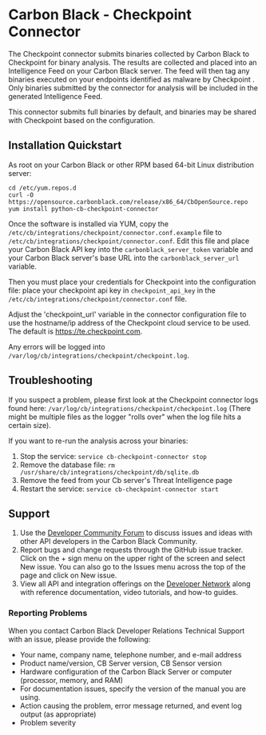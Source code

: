 # Carbon Black - Checkpoint  Connector

The Checkpoint  connector submits binaries collected by Carbon Black to Checkpoint 
for binary analysis. The results are collected and placed into an Intelligence
Feed on your Carbon Black server. The feed will then tag any binaries executed on your
endpoints identified as malware by Checkpoint . Only binaries submitted by the connector
for analysis will be included in the generated Intelligence Feed.

This connector submits full binaries by default, and binaries may be shared with Checkpoint based on the configuration. 

## Installation Quickstart

As root on your Carbon Black or other RPM based 64-bit Linux distribution server:
```
cd /etc/yum.repos.d
curl -O https://opensource.carbonblack.com/release/x86_64/CbOpenSource.repo
yum install python-cb-checkpoint-connector
```

Once the software is installed via YUM, copy the `/etc/cb/integrations/checkpoint/connector.conf.example` file to
`/etc/cb/integrations/checkpoint/connector.conf`. Edit this file and place your Carbon Black API key into the
`carbonblack_server_token` variable and your Carbon Black server's base URL into the `carbonblack_server_url` variable.

Then you must place your credentials for Checkpoint  into the configuration file: place your checkpoint api key in `checkpoint_api_key` in the 
`/etc/cb/integrations/checkpoint/connector.conf` file.

Adjust the 'checkpoint_url' variable in the connector configuration file to use the hostname/ip address of the Checkpoint cloud service  to be used. 
The default is https://te.checkpoint.com. 

Any errors will be logged into `/var/log/cb/integrations/checkpoint/checkpoint.log`.

## Troubleshooting

If you suspect a problem, please first look at the Checkpoint  connector logs found here:
`/var/log/cb/integrations/checkpoint/checkpoint.log`
(There might be multiple files as the logger "rolls over" when the log file hits a certain size).

If you want to re-run the analysis across your binaries:

1. Stop the service: `service cb-checkpoint-connector stop`
2. Remove the database file: `rm /usr/share/cb/integrations/checkpoint/db/sqlite.db`
3. Remove the feed from your Cb server's Threat Intelligence page
4. Restart the service: `service cb-checkpoint-connector start`

## Support

1. Use the [Developer Community Forum](https://community.carbonblack.com/t5/Developer-Relations/bd-p/developer-relations) to discuss issues and ideas with other API developers in the Carbon Black Community.
2. Report bugs and change requests through the GitHub issue tracker. Click on the + sign menu on the upper right of the screen and select New issue. You can also go to the Issues menu across the top of the page and click on New issue.
3. View all API and integration offerings on the [Developer Network](https://developer.carbonblack.com/) along with reference documentation, video tutorials, and how-to guides.

### Reporting Problems

When you contact Carbon Black Developer Relations Technical Support with an issue, please provide the following:

* Your name, company name, telephone number, and e-mail address
* Product name/version, CB Server version, CB Sensor version
* Hardware configuration of the Carbon Black Server or computer (processor, memory, and RAM)
* For documentation issues, specify the version of the manual you are using.
* Action causing the problem, error message returned, and event log output (as appropriate)
* Problem severity

